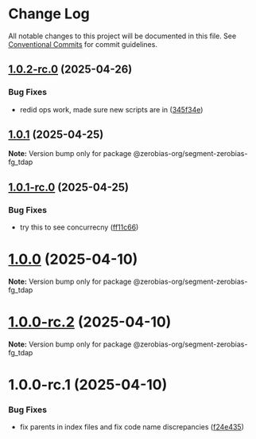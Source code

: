 # Change Log

All notable changes to this project will be documented in this file.
See [Conventional Commits](https://conventionalcommits.org) for commit guidelines.

## [1.0.2-rc.0](https://github.com/zerobias-org/segment/compare/@zerobias-org/segment-zerobias-fg_tdap@1.0.1...@zerobias-org/segment-zerobias-fg_tdap@1.0.2-rc.0) (2025-04-26)


### Bug Fixes

* redid ops work, made sure new scripts are in ([345f34e](https://github.com/zerobias-org/segment/commit/345f34ec926029dc141943b3e321676adb4a2888))





## [1.0.1](https://github.com/zerobias-org/segment/compare/@zerobias-org/segment-zerobias-fg_tdap@1.0.1-rc.0...@zerobias-org/segment-zerobias-fg_tdap@1.0.1) (2025-04-25)

**Note:** Version bump only for package @zerobias-org/segment-zerobias-fg_tdap





## [1.0.1-rc.0](https://github.com/zerobias-org/segment/compare/@zerobias-org/segment-zerobias-fg_tdap@1.0.0...@zerobias-org/segment-zerobias-fg_tdap@1.0.1-rc.0) (2025-04-25)


### Bug Fixes

* try this to see concurrecny ([ff11c66](https://github.com/zerobias-org/segment/commit/ff11c66d67cb9f185098fd640d4139178d29ae22))





# [1.0.0](https://github.com/zerobias-org/segment/compare/@zerobias-org/segment-zerobias-fg_tdap@1.0.0-rc.2...@zerobias-org/segment-zerobias-fg_tdap@1.0.0) (2025-04-10)

**Note:** Version bump only for package @zerobias-org/segment-zerobias-fg_tdap





# [1.0.0-rc.2](https://github.com/zerobias-org/segment/compare/@zerobias-org/segment-zerobias-fg_tdap@1.0.0-rc.1...@zerobias-org/segment-zerobias-fg_tdap@1.0.0-rc.2) (2025-04-10)

**Note:** Version bump only for package @zerobias-org/segment-zerobias-fg_tdap





# 1.0.0-rc.1 (2025-04-10)


### Bug Fixes

* fix parents in index files and fix code name discrepancies ([f24e435](https://github.com/zerobias-org/segment/commit/f24e4352453caaa05074cc6bb66ee8ed21a4f11d))
